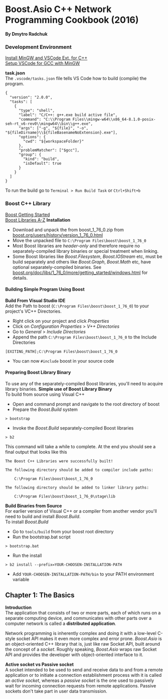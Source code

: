 # Boost.Asio C++ Network Programming Cookbook  (2016)  
__By Dmytro Radchuk__  

### Development Environment
[Install MinGW and VSCode Ext. for C++](https://code.visualstudio.com/docs/languages/cpp)    
[Setup VSCode for GCC with MinGW](https://code.visualstudio.com/docs/cpp/config-mingw)

__task.json__  
The `.vscode/tasks.json` file tells VS Code how to build (compile) the program.  
```
{
  "version": "2.0.0",
  "tasks": [
    {
      "type": "shell",
      "label": "C/C++: g++.exe build active file",
      "command": "C:\\Program Files\\mingw-w64\\x86_64-8.1.0-posix-seh-rt_v6-rev0\\mingw64\\bin\\g++.exe",
      "args": ["-g", "${file}", "-o", "${fileDirname}\\${fileBasenameNoExtension}.exe"],
      "options": {
        "cwd": "${workspaceFolder}"
      },
      "problemMatcher": ["$gcc"],
      "group": {
        "kind": "build",
        "isDefault": true
      }
    }
  ]
}
```  
To run the build go to `Terminal > Run Build Task` or `Ctrl+Shift+b`

### Boost C++ Library
[Boost Getting Started](https://www.boost.org/doc/libs/1_76_0/more/getting_started/index.html)  
[Boost Libraries A-Z](https://www.boost.org/doc/libs/1_76_0/libs/libraries.htm#Alphabetically)
__Installation__  
* Download and unpack the from boost_1_76_0.zip from [boost.org/users/history/version_1_76_0.html](https://www.boost.org/users/history/version_1_76_0.html)
* Move the unpacked file to `C:\Program Files\boost\boost_1_76_0`  
* Most Boost libraries are _header-only_ and therefore require no separately-compiled library binaries or special treatment when linking.
* Some Boost libraries like _Boost.Filesystem_, _Boost.IOStream_ etc, must be build separately and others like _Boost.Graph_, _Boost.Math_ etc, have optional separately-compiled binaries. See [boost.org/doc/libs/1_76_0/more/getting_started/windows.html](https://www.boost.org/doc/libs/1_76_0/more/getting_started/windows.html) for details.

#### Building Simple Program Using Boost
__Build From Visual Studio IDE__  
Add the Path to boost (`C:\Program Files\boost\boost_1_76_0`) to your project's VC++ Directories.  
* Right click on your project and click _Properties_
* Click on _Configuration Properties_ > _V++ Directories_
* Go to _General_ > _Include Directories_
* Append the path  `C:\Program Files\boost\boost_1_76_0` to the Include Directories
```
[EXITING_PATH];C:\Program Files\boost\boost_1_76_0
```
* You can now `#include` boost in your source code

#### Preparing Boost Library Binary
To use any of the separately-compiled Boost libraries, you'll need to acquire library binaries.
__Simple use of Boost Library Binary__  
To build from source using Visual C++
* Open and command prompt and navigate to the root directory of boost
* Prepare the _Boost.Build_ system  
```
> bootstrap
```  
* Invoke the _Boost.Build_ separately-compiled Boost libraries
```
> b2
```
This command will take a while to complete. At the end you should see a final output that looks like this   
  ```
  The Boost C++ Libraries were successfully built!

  The following directory should be added to compiler include paths:

      C:\Program Files\boost\boost_1_76_0

  The following directory should be added to linker library paths:

      C:\Program Files\boost\boost_1_76_0\stage\lib
  ```

__Build Binaries from Source__  
For earlier version of Visual C++ or a compiler from another vendor you'll need to build and install _Boost.Build_.   
To install _Boost.Build_
* Go to `tools/build` from your boost root directory
* Run the bootstrap.bat script
```
> bootstrap.bat
```
* Run the install
```
> b2 install --prefix=YOUR-CHOOSEN-INSTALLATION-PATH
```
* Add `YOUR-CHOOSEN-INSTALLATION-PATH/bin` to your PATH environment variable  

## Chapter 1: The Basics
__Introduction__  
The application that consists of two or more parts, each of which runs on a separate computing device, and communicates with other parts over a computer network is called a __distributed application__.  

Network programming is inherently complex and doing it with a low-level C-style socket API makes it even more complex and error prone. _Boost.Asio_ is an object-oriented C++ library that is, just like raw Socket API, built around the concept of a _socket_. Roughly speaking, _Boost.Asio_ wraps raw Socket API and provides the developer with object-oriented interface to it.  

__Active socket vs Passive socket__   
A socket intended to be used to send and receive data to and from a remote application or to initiate a connection establishment process with it is called an _active socket_, whereas a _passive socket_ is the one used to passively wait for incoming connection requests from remote applications. Passive sockets don't take part in user data transmission.  
